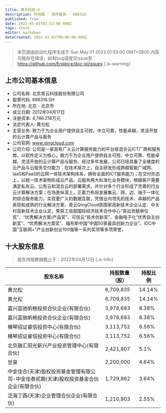```yaml
---
title: 青云科技-U
description: 科创板 - 软件服务 - 688316
published: true
date: 2022-05-01T01:53:00.000Z
tags: stock
editor: markdown
dateCreated: 2022-01-01T00:00:00.000Z
---
```


> 本页面由自动化程序生成于 Sun May 01 2022 01:53:00 GMT+0800
> 内容可能存在错误，如有bug请提交issue至：https://github.com/Eroleice/doc-pi/issues
{.is-warning}

## 上市公司基本信息
- 公司名称: 北京青云科技股份有限公司
- 股票代码: 688316.SH
- 所在地: 北京 - 北京市
- 成立日期: 2012年04月17日
- 注册资本: 4,746.218万元
- 法定代表人: 黄允松
- 主营业务: 致力于为企业用户提供自主可控，中立可靠，性能卓越，灵活开放的云计算产品与服务
- 公司官网: www.qingcloud.com
- 公司介绍: 公司是一家具有广义云计算服务能力的平台级混合云ICT厂商和服务商，以软件定义为核心，致力于为企业用户提供自主可控、中立可靠、性能卓越、灵活开放的云计算产品与服务。经过多年发展，公司已经具备了全维度的云产品与云服务交付能力：在技术层次上，自主研发形成跨越智能广域网、IaaS和PaaS的云网一体技术架构体系，拥有全面的ICT服务能力；在交付形态上，以统一技术架构形成云产品、云服务两大标准化业务模块，根据客户需要满足私有云、公有云和混合云的部署需求，并针对多个行业形成了完善的行业云计算解决方案；在场景纵深上，正着力布局发展集云、网、边、端于一体化的综合服务能力，实现更广义的数据互联，凭借业内领先的技术、卓越的产品表现和成熟的行业解决方案，青云QingCloud获国家高新技术企业认定、中关村高新技术企业认定，荣获工信部国际经济技术合作中心“突出贡献单位奖”、“优秀解决方案/产品奖”、可信云“技术创新奖”、金融电子化“优秀自主创新奖”、“优秀解决方案奖”、福布斯中国“中国50家最具创新力企业”、IDC中国“互联网+”产业创新创业100强等一系列奖项等多项荣誉。


## 十大股东信息
> 股东持股数据截止于：2022年04月13日
{.is-info}

| 股东名称 | 持股数量（股） | 持股比例 |
| --- | --- | --- |
| 黄允松 | 6,709,835 | 14.14% |
| 黄允松 | 6,709,835 | 14.14% |
| 嘉兴蓝驰帆畅投资合伙企业(有限合伙) | 3,978,683 | 8.38% |
| 嘉兴蓝驰帆畅投资合伙企业(有限合伙) | 3,978,683 | 8.38% |
| 横琴招证睿信投资中心(有限合伙) | 3,113,752 | 6.56% |
| 横琴招证睿信投资中心(有限合伙) | 3,113,752 | 6.56% |
| 北京融汇阳光新兴产业投资管理中心(有限合伙) | 2,421,807 | 5.1% |
| 甘泉 | 2,200,000 | 4.64% |
| 中金佳合(天津)股权投资基金管理有限公司-中金佳泰贰期(天津)股权投资基金合伙企业(有限合伙) | 1,729,862 | 3.64% |
| 泛海丁酉(天津)企业管理合伙企业(有限合伙) | 1,210,903 | 2.55% |




